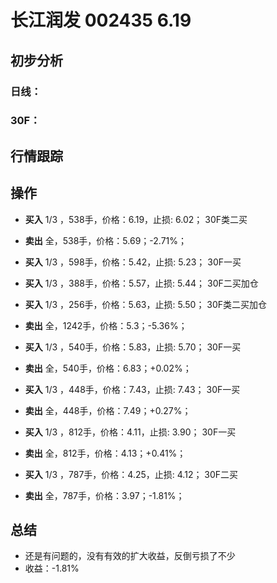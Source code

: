 # 长江润发 002435 6.19
## 初步分析
### 日线：
  
### 30F：
  
## 行情跟踪
  
## 操作
  - **买入** 1/3 ，538手，价格：6.19，止损: 6.02； 30F类二买
  - **卖出** 全，538手，价格：5.69；-2.71%；

  - **买入** 1/3 ，598手，价格：5.42，止损: 5.23； 30F一买
  - **买入** 1/3 ，388手，价格：5.57，止损: 5.44； 30F二买加仓
  - **买入** 1/3 ，256手，价格：5.63，止损: 5.50； 30F类二买加仓
  - **卖出** 全，1242手，价格：5.3；-5.36%；

  - **买入** 1/3 ，540手，价格：5.83，止损: 5.70； 30F一买
  - **卖出** 全，540手，价格：6.83；+0.02%；

  - **买入** 1/3 ，448手，价格：7.43，止损: 7.43； 30F一买
  - **卖出** 全，448手，价格：7.49；+0.27%；

  - **买入** 1/3 ，812手，价格：4.11，止损: 3.90； 30F一买
  - **卖出** 全，812手，价格：4.13；+0.41%；

  - **买入** 1/3 ，787手，价格：4.25，止损: 4.12； 30F二买
  - **卖出** 全，787手，价格：3.97；-1.81%；

## 总结
  - 还是有问题的，没有有效的扩大收益，反倒亏损了不少
  - 收益：-1.81%